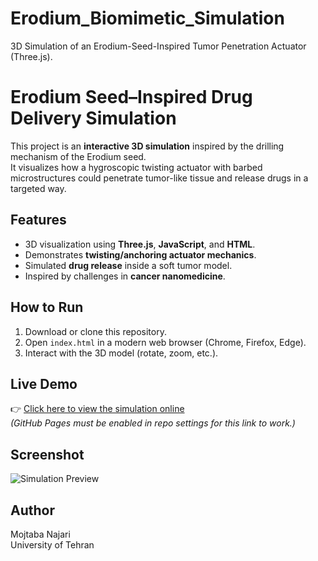 # Erodium_Biomimetic_Simulation
3D Simulation of an Erodium-Seed-Inspired Tumor Penetration Actuator (Three.js).
# Erodium Seed–Inspired Drug Delivery Simulation

This project is an **interactive 3D simulation** inspired by the drilling mechanism of the Erodium seed.  
It visualizes how a hygroscopic twisting actuator with barbed microstructures could penetrate tumor-like tissue and release drugs in a targeted way.

## Features
- 3D visualization using **Three.js**, **JavaScript**, and **HTML**.
- Demonstrates **twisting/anchoring actuator mechanics**.
- Simulated **drug release** inside a soft tumor model.
- Inspired by challenges in **cancer nanomedicine**.

## How to Run
1. Download or clone this repository.
2. Open `index.html` in a modern web browser (Chrome, Firefox, Edge).
3. Interact with the 3D model (rotate, zoom, etc.).

## Live Demo
👉 [Click here to view the simulation online](https://yourusername.github.io/Erodium-Seed-Drug-Delivery-Simulation/)  
*(GitHub Pages must be enabled in repo settings for this link to work.)*

## Screenshot
![Simulation Preview](screenshot.png)

## Author
Mojtaba Najari  
University of Tehran
